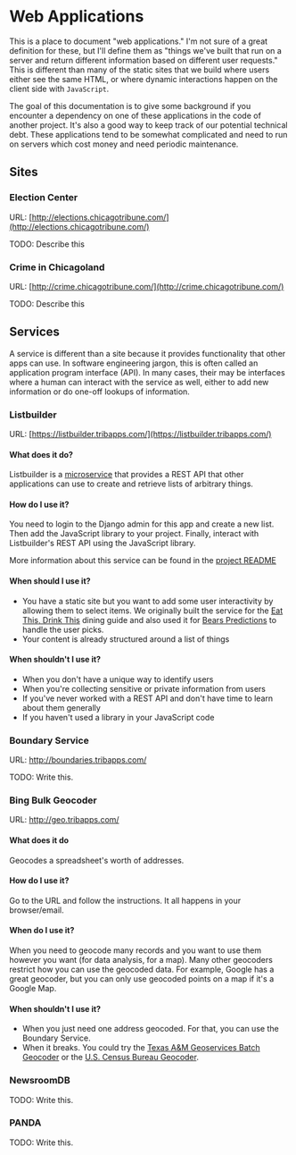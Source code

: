 Web Applications
================

This is a place to document "web applications."  I'm not sure of a great definition for these, but I'll define them as "things we've built that run on a server and return different information based on different user requests."  This is different than many of the static sites that we build where users either see the same HTML, or where dynamic interactions happen on the client side with `JavaScript`.

The goal of this documentation is to give some background if you encounter a dependency on one of these applications in the code of another project.  It's also a good way to keep track of our potential technical debt. These applications tend to be somewhat complicated and need to run on servers which cost money and need periodic maintenance. 

Sites
-----

### Election Center

URL: [http://elections.chicagotribune.com/](http://elections.chicagotribune.com/)

TODO: Describe this

### Crime in Chicagoland

URL: [http://crime.chicagotribune.com/](http://crime.chicagotribune.com/)

TODO: Describe this

Services
--------

A service is different than a site because it provides functionality that other apps can use.  In software engineering jargon, this is often called an application program interface (API).  In many cases, their may be interfaces where a human can interact with the service as well, either to add new information or do one-off lookups of information. 

### Listbuilder

URL: [https://listbuilder.tribapps.com/](https://listbuilder.tribapps.com/)

#### What does it do?

Listbuilder is a [microservice](http://martinfowler.com/articles/microservices.html) that provides a REST API that other applications can use to create and retrieve lists of arbitrary things. 

#### How do I use it?

You need to login to the Django admin for this app and create a new list.  Then add the JavaScript library to your project.  Finally, interact with Listbuilder's REST API using the JavaScript library.

More information about this service can be found in the [project README](https://tribune.unfuddle.com/a#/projects/6/repositories/338/file?path=%2FREADME.md)

#### When should I use it?

* You have a static site but you want to add some user interactivity by allowing them to select items.  We originally built the service for the [Eat This, Drink This](http://apps.chicagotribune.com/entertainment/dining/eatthis/) dining guide and also used it for [Bears Predictions](http://graphics.chicagotribune.com/sports/football/bears/bears-breakdown/2015/predictions/) to handle the user picks.
* Your content is already structured around a list of things

#### When shouldn't I use it?

* When you don't have a unique way to identify users
* When you're collecting sensitive or private information from users
* If you've never worked with a REST API and don't have time to learn about them generally
* If you haven't used a library in your JavaScript code

### Boundary Service

URL: http://boundaries.tribapps.com/

TODO: Write this.

### Bing Bulk Geocoder

URL: http://geo.tribapps.com/

#### What does it do

Geocodes a spreadsheet's worth of addresses.

#### How do I use it?

Go to the URL and follow the instructions.  It all happens in your browser/email.

#### When do I use it?

When you need to geocode many records and you want to use them however you want (for data analysis, for a map). Many other geocoders restrict how you can use the geocoded data.  For example, Google has a great geocoder, but you can only use geocoded points on a map if it's a Google Map. 

#### When shouldn't I use it?

* When you just need one address geocoded.  For that, you can use the Boundary Service.
* When it breaks.  You could try the [Texas A&M Geoservices Batch Geocoder](http://geoservices.tamu.edu/Services/Geocode/BatchProcess/) or the [U.S. Census Bureau Geocoder](http://geocoding.geo.census.gov/).


### NewsroomDB 

TODO: Write this.

### PANDA

TODO: Write this.
